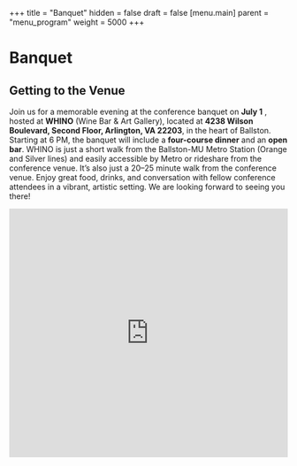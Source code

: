 +++
title = "Banquet"
hidden = false
draft = false
[menu.main]
    parent = "menu_program"
    weight = 5000
+++

# Banquet

## Getting to the Venue

Join us for a memorable evening at the conference banquet on **July 1** , hosted at **WHINO** (Wine Bar & Art Gallery), located at **4238 Wilson Boulevard, Second Floor, Arlington, VA 22203**, in the heart of Ballston. Starting at 6 PM, the banquet will include a **four-course dinner** and an **open bar**. WHINO is just a short walk from the Ballston-MU Metro Station (Orange and Silver lines) and easily accessible by Metro or rideshare from the conference venue. It’s also just a 20–25 minute walk from the conference venue. Enjoy great food, drinks, and conversation with fellow conference attendees in a vibrant, artistic setting. We are looking forward to seeing you there!</br>

<iframe
  src="https://www.google.com/maps/embed?pb=!1m28!1m12!1m3!1d3103.3394132212136!2d-77.10412232388042!3d38.880922771730994!2m3!1f0!2f0!3f0!3m2!1i1024!2i768!4f13.1!4m13!3e0!4m5!1s0x89b7b69c7b9e2eb1%3A0x9914fe4de46c5ef1!2s3351%20Fairfax%20Dr%2C%20Arlington%2C%20VA%2022201!3m2!1d38.8825677!2d-77.1037795!4m5!1s0x89b7b6eb802ef42d%3A0x5e2c84e1103c5d42!2s4238%20Wilson%20Blvd%2C%20Second%20Floor%2C%20Arlington%2C%20VA%2022203!3m2!1d38.879316!2d-77.1104669!5e0!3m2!1sen!2sus!4v1715563627066!5m2!1sen!2sus"
  width="100%" height="450" style="border:0;" allowfullscreen=""
  loading="lazy" referrerpolicy="no-referrer-when-downgrade">
</iframe>
